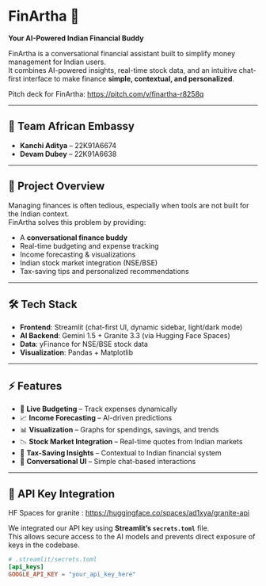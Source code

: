 # FinArtha 💸  
**Your AI-Powered Indian Financial Buddy**  

FinArtha is a conversational financial assistant built to simplify money management for Indian users.  
It combines AI-powered insights, real-time stock data, and an intuitive chat-first interface to make finance **simple, contextual, and personalized**. 


Pitch deck for FinArtha:
https://pitch.com/v/finartha-r8258q


---

## 🚀 Team African Embassy
- **Kanchi Aditya** – 22K91A6674  
- **Devam Dubey** – 22K91A6638   

---

## 📖 Project Overview  

Managing finances is often tedious, especially when tools are not built for the Indian context.  
FinArtha solves this problem by providing:  
- A **conversational finance buddy**  
- Real-time budgeting and expense tracking  
- Income forecasting & visualizations  
- Indian stock market integration (NSE/BSE)  
- Tax-saving tips and personalized recommendations  

---

## 🛠️ Tech Stack  

- **Frontend**: Streamlit (chat-first UI, dynamic sidebar, light/dark mode)  
- **AI Backend**: Gemini 1.5 + Granite 3.3 (via Hugging Face Spaces)  
- **Data**: yFinance for NSE/BSE stock data  
- **Visualization**: Pandas + Matplotlib  

---

## ⚡ Features  

- 💸 **Live Budgeting** – Track expenses dynamically  
- 📈 **Income Forecasting** – AI-driven predictions  
- 📊 **Visualization** – Graphs for spendings, savings, and trends  
- 📉 **Stock Market Integration** – Real-time quotes from Indian markets  
- 🧾 **Tax-Saving Insights** – Contextual to Indian financial system  
- 🔄 **Conversational UI** – Simple chat-based interactions  

---

## 🔑 API Key Integration  

HF Spaces for granite : https://huggingface.co/spaces/ad1xya/granite-api

We integrated our API key using **Streamlit’s `secrets.toml`** file.  
This allows secure access to the AI models and prevents direct exposure of keys in the codebase.  

```toml
# .streamlit/secrets.toml
[api_keys]
GOOGLE_API_KEY = "your_api_key_here"




